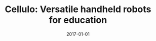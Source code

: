 ---
title: "Cellulo: Versatile handheld robots for education"
collection: publications
permalink: /publication/2017-01-01-Cellulo-Versatile-handheld-robots-for-education
date: 2017-01-01
venue: 'In the proceedings of 2017 12th ACM/IEEE International Conference on Human-Robot Interaction (HRI'
citation: ' Ayberk {\&quot;O}zg{\&quot;u}r,  S{\&apos;e}verin Lemaignan,  Wafa Johal,  Maria Beltran,  Manon Briod,  L{\&apos;e}a Pereyre,  Francesco Mondada,  Pierre Dillenbourg, &quot;Cellulo: Versatile handheld robots for education.&quot; In the proceedings of 2017 12th ACM/IEEE International Conference on Human-Robot Interaction (HRI, 2017.'
---